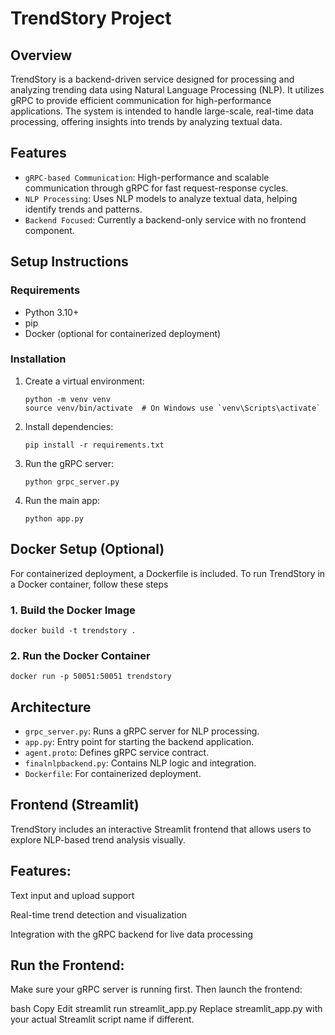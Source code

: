 # TrendStory Project

## Overview
TrendStory is a backend-driven service designed for processing and analyzing trending data using Natural Language Processing (NLP). It utilizes gRPC to provide efficient communication for high-performance applications. The system is intended to handle large-scale, real-time data processing, offering insights into trends by analyzing textual data.

## Features
- `gRPC-based Communication`: High-performance and scalable communication through gRPC for fast request-response cycles.
- `NLP Processing`: Uses NLP models to analyze textual data, helping identify trends and patterns.
- `Backend Focused`: Currently a backend-only service with no frontend component.

## Setup Instructions

### Requirements
- Python 3.10+
- pip
- Docker (optional for containerized deployment)

### Installation
1. Create a virtual environment:
   ```
   python -m venv venv
   source venv/bin/activate  # On Windows use `venv\Scripts\activate`
   ```

2. Install dependencies:
   ```
   pip install -r requirements.txt
   ```

3. Run the gRPC server:
   ```
   python grpc_server.py
   ```

4. Run the main app:
   ```
   python app.py
   ```

 ##  Docker Setup (Optional)
For containerized deployment, a Dockerfile is included. To run TrendStory in a Docker container, follow these steps

### 1. Build the Docker Image
```
docker build -t trendstory .
```

### 2. Run the Docker Container
```
docker run -p 50051:50051 trendstory
```

## Architecture
- `grpc_server.py`: Runs a gRPC server for NLP processing.
- `app.py`: Entry point for starting the backend application.
- `agent.proto`: Defines gRPC service contract.
- `finalnlpbackend.py`: Contains NLP logic and integration.
- `Dockerfile`: For containerized deployment.

## Frontend (Streamlit)
TrendStory includes an interactive Streamlit frontend that allows users to explore NLP-based trend analysis visually.

## Features:
Text input and upload support

Real-time trend detection and visualization

Integration with the gRPC backend for live data processing

## Run the Frontend:
Make sure your gRPC server is running first. Then launch the frontend:

bash
Copy
Edit
streamlit run streamlit_app.py
Replace streamlit_app.py with your actual Streamlit script name if different.

